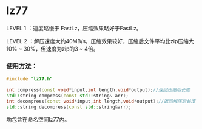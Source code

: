 # lz77

LEVEL 1 ：速度略慢于 FastLz，压缩效果略好于FastLz。

LEVEL 2 ：解压速度大约40MB/s，压缩效果较好，压缩后文件平均比zip压缩大10% ~ 30%，但速度为zip的3 ~ 4倍。



### 使用方法：

```C++
#include "lz77.h"

int compress(const void*input,int length,void*output);//返回压缩后长度
std::string compress(const std::string& arr);
int decompress(const void*input,int length,void*output);//返回解压后长度
std::string decompress(const std::string&arr);
```

均包含在命名空间lz77内。
